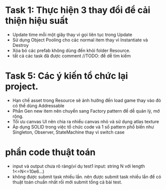 # Task 1: Thực hiện 3 thay đổi để cải thiện hiệu suất
- Update time mỗi một giây thay vì gọi liên tục trong Update
- Sử dụng Object Pooling cho các normal item thay vì Instantiate và Destroy
- Xóa bỏ các prefab không dùng đến khỏi folder Resource.
- tất cả các task đã được comment //TODO: để dễ tìm kiếm
# Task 5: Các ý kiến tổ chức lại project.
- Hạn chế asset trong Resource sẽ ảnh hưởng đến load game thay vào đó có thể dùng Addressable
- Phần Gen new item nên chuyển sang Factory pattern để dễ quản lý, mở rộng.
- Tối ưu canvas UI nên chia ra nhiều canvas nhỏ và sử dụng atlas texture
- Áp dụng SOLID trong việc tổ chức code và 1 số pattern phổ biến như Singleton, Observer, StateMachine thay vì switch case
# phần code thuật toán
- input và output chưa rõ ràng(ví dụ test1 input: string N với length 1<=N<=10e6...)
- không được submit task nhiều lần. nên được submit task nhiều lần để có thuật toán chuẩn nhất rồi mới submit tổng cả bài test.
